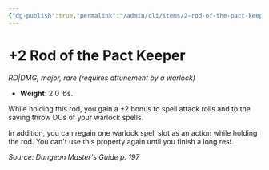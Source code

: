 ```yaml
---
{"dg-publish":true,"permalink":"/admin/cli/items/2-rod-of-the-pact-keeper/","tags":["compendium/src/5e/dmg","item/attunement/required","item/gear/rd-dmg","item/rarity/rare","item/tier/major"],"updated":"2025-01-11T15:32:14.210+00:00"}
---
```


# +2 Rod of the Pact Keeper
*RD|DMG, major, rare (requires attunement by a warlock)*  

- **Weight**: 2.0 lbs.

While holding this rod, you gain a +2 bonus to spell attack rolls and to the saving throw DCs of your warlock spells.

In addition, you can regain one warlock spell slot as an action while holding the rod. You can't use this property again until you finish a long rest.

*Source: Dungeon Master's Guide p. 197*